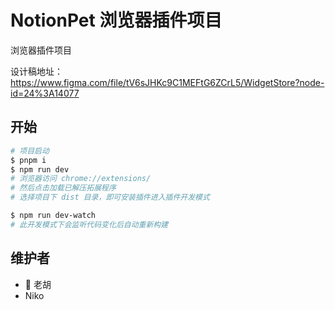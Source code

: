 # NotionPet 浏览器插件项目

浏览器插件项目

设计稿地址：https://www.figma.com/file/tV6sJHKc9C1MEFtG6ZCrL5/WidgetStore?node-id=24%3A14077

## 开始

```bash
# 项目启动
$ pnpm i
$ npm run dev
# 浏览器访问 chrome://extensions/
# 然后点击加载已解压拓展程序
# 选择项目下 dist 目录，即可安装插件进入插件开发模式

$ npm run dev-watch
# 此开发模式下会监听代码变化后自动重新构建
```

## 维护者

- 🐅 老胡
- Niko
